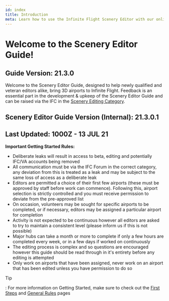 ```yaml
---
id: index
title: Introduction
meta: Learn how to use the Infinite Flight Scenery Editor with our online documentation.
---
```


# Welcome to the Scenery Editor Guide!



## Guide Version: 21.3.0



Welcome to the Scenery Editor Guide, designed to help newly qualified and veteran editors alike, bring 3D airports to Infinite Flight. Feedback is an essential part in the development & upkeep of the Scenery Editor Guide and can be raised via the IFC in the [Scenery Editing Category](https://community.infiniteflight.com/c/scenery-editing/47). 



## Scenery Editor Guide Version (Internal): 21.3.0.1

## Last Updated: 1000Z - 13 JUL 21



**Important Getting Started Rules:**

- Deliberate leaks will result in access to beta, editing and potentially IFC/VA accounts being removed
- All communication must be via the IFC Forum in the correct category, any deviation from this is treated as a leak and may be subject to the same loss of access as a deliberate leak
- Editors are permitted a choice of their first few airports (these must be approved by staff before work can commence). Following this, airport selection is strictly controlled and you must receive permission to deviate from the pre-approved list
- On occasion, volunteers may be sought for specific airports to be completed, or if necessary, editors may be assigned a particular airport for completion
- Activity is not expected to be continuous however all editors are asked to try to maintain a consistent level (please inform us if this is not possible)
- Major hubs can take a month or more to complete if only a few hours are completed every week, or in a few days if worked on continuously
- The editing process is complex and so questions are encouraged however this guide should be read through in it's entirety before any editing is attempted
- Only work on airports that have been assigned, never work on an airport that has been edited unless you have permission to do so 



Tip

: For more information on Getting Started, make sure to check out the [First Steps](https://infiniteflight.com/guide/scenery-editor/getting-started/first-steps) and [General Rules](https://infiniteflight.com/guide/scenery-editor/getting-started/general-rules) pages
